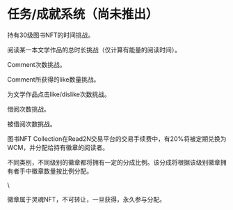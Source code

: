 # 任务/成就系统（尚未推出）

持有30级图书NFT的时间挑战。

阅读某一本文学作品的总时长挑战（仅计算有能量的阅读时间）。

Comment次数挑战。

Comment所获得的like数量挑战。

为文学作品点击like/dislike次数挑战。

借阅次数挑战。

被借阅次数挑战。



图书NFT Collection在Read2N交易平台的交易手续费中，有20%将被定期兑换为WCM，并分配给持有徽章的阅读者。

不同类别，不同级别的徽章都将拥有一定的分成比例。该分成将根据该级别徽章拥有者手中徽章数量按比例分配。

\


徽章属于灵魂NFT，不可转让，一旦获得，永久参与分配。
